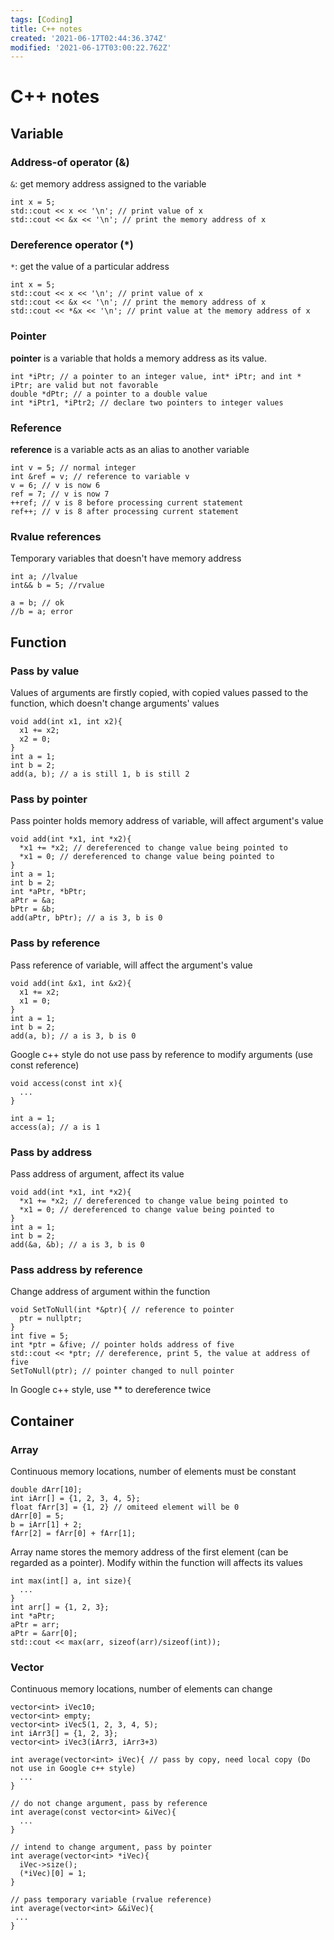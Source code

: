 ```yaml
---
tags: [Coding]
title: C++ notes
created: '2021-06-17T02:44:36.374Z'
modified: '2021-06-17T03:00:22.762Z'
---
```


# C++ notes

## Variable

### Address-of operator (&)
`&`: get memory address assigned to the variable
```
int x = 5;
std::cout << x << '\n'; // print value of x
std::cout << &x << '\n'; // print the memory address of x
```
### Dereference operator (*)
`*`: get the value of a particular address
```
int x = 5;
std::cout << x << '\n'; // print value of x
std::cout << &x << '\n'; // print the memory address of x
std::cout << *&x << '\n'; // print value at the memory address of x
```
### Pointer
**pointer** is a variable that holds a memory address as its value.
```
int *iPtr; // a pointer to an integer value, int* iPtr; and int * iPtr; are valid but not favorable
double *dPtr; // a pointer to a double value
int *iPtr1, *iPtr2; // declare two pointers to integer values
```
### Reference
**reference** is a variable acts as an alias to another variable
```
int v = 5; // normal integer
int &ref = v; // reference to variable v
v = 6; // v is now 6
ref = 7; // v is now 7
++ref; // v is 8 before processing current statement
ref++; // v is 8 after processing current statement
```
### Rvalue references
Temporary variables that doesn't have memory address
```
int a; //lvalue
int&& b = 5; //rvalue

a = b; // ok
//b = a; error
```

## Function
### Pass by value
Values of arguments are firstly copied, with copied values passed to the function, which doesn't change arguments' values
```
void add(int x1, int x2){
  x1 += x2;
  x2 = 0;
}
int a = 1;
int b = 2;
add(a, b); // a is still 1, b is still 2
```
### Pass by pointer
Pass pointer holds memory address of variable, will affect argument's value
```
void add(int *x1, int *x2){
  *x1 += *x2; // dereferenced to change value being pointed to
  *x1 = 0; // dereferenced to change value being pointed to
}
int a = 1;
int b = 2;
int *aPtr, *bPtr;
aPtr = &a;
bPtr = &b;
add(aPtr, bPtr); // a is 3, b is 0
```
### Pass by reference
Pass reference of variable, will affect the argument's value
```
void add(int &x1, int &x2){
  x1 += x2;
  x1 = 0;
}
int a = 1;
int b = 2;
add(a, b); // a is 3, b is 0
```
Google c++ style do not use pass by reference to modify arguments (use const reference)
```
void access(const int x){
  ...
}

int a = 1;
access(a); // a is 1
```
### Pass by address
Pass address of argument, affect its value
```
void add(int *x1, int *x2){
  *x1 += *x2; // dereferenced to change value being pointed to
  *x1 = 0; // dereferenced to change value being pointed to
}
int a = 1;
int b = 2;
add(&a, &b); // a is 3, b is 0
```
### Pass address by reference
Change address of argument within the function
```
void SetToNull(int *&ptr){ // reference to pointer
  ptr = nullptr;
}
int five = 5;
int *ptr = &five; // pointer holds address of five
std::cout << *ptr; // dereference, print 5, the value at address of five
SetToNull(ptr); // pointer changed to null pointer
```
In Google c++ style, use ** to dereference twice

## Container
### Array
Continuous memory locations, number of elements must be constant
```
double dArr[10];
int iArr[] = {1, 2, 3, 4, 5};
float fArr[3] = {1, 2} // omiteed element will be 0
dArr[0] = 5;
b = iArr[1] + 2;
fArr[2] = fArr[0] + fArr[1];
```
Array name stores the memory address of the first element (can be regarded as a pointer). Modify within the function will affects its values
```
int max(int[] a, int size){
  ...
}
int arr[] = {1, 2, 3};
int *aPtr;
aPtr = arr;
aPtr = &arr[0];
std::cout << max(arr, sizeof(arr)/sizeof(int));
```
### Vector
Continuous memory locations, number of elements can change
```
vector<int> iVec10;
vector<int> empty;
vector<int> iVec5(1, 2, 3, 4, 5);
int iArr3[] = {1, 2, 3};
vector<int> iVec3(iArr3, iArr3+3)

int average(vector<int> iVec){ // pass by copy, need local copy (Do not use in Google c++ style)
  ...
}

// do not change argument, pass by reference
int average(const vector<int> &iVec){
  ...
}

// intend to change argument, pass by pointer
int average(vector<int> *iVec){
  iVec->size();
  (*iVec)[0] = 1;
}

// pass temporary variable (rvalue reference)
int average(vector<int> &&iVec){
 ...
}
```
